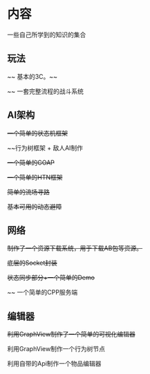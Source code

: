 # 内容
一些自己所学到的知识的集合
## 玩法
~~ 基本的3C。~~

~~ 一套完整流程的战斗系统
## AI架构
~~一个简单的状态机框架~~

~~行为树框架 + 敌人AI制作

~~一个简单的GOAP~~

~~一个简单的HTN框架~~

~~简单的流场寻路~~

~~基本可用的动态避障~~

## 网络
~~制作了一个资源下载系统，用于下载AB包等资源。~~

~~底层的Socket封装~~

~~状态同步部分+一个简单的Demo~~

~~ 一个简单的CPP服务端
## 编辑器
~~利用GraphView制作了一个简单的可视化编辑器~~

利用GraphView制作一个行为树节点

利用自带的Api制作一个物品编辑器

